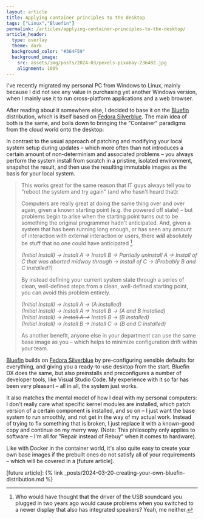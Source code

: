 ```yaml
---
layout: article
title: Applying container principles to the desktop
tags: ["Linux","Bluefin"]
permalink: /articles/applying-container-principles-to-the-desktop/
article_header:
  type: overlay
  theme: dark
  background_color: "#364F59"
  background_image:
    src: assets/img/posts/2024-03/pexels-pixabay-236482.jpg
    alignment: 100%
---
```


I've recently migrated my personal PC from Windows to Linux, mainly because I did not see any value
in purchasing yet another Windows version, when I mainly use it to run cross-platform applications
and a web browser.

After reading about it somewhere else, I decided to base it on the [Bluefin] distribution, which is itself based on [Fedora Silverblue].
The main idea of both is the same, and boils down to bringing the "Container" paradigms from the cloud world onto the desktop:

[Bluefin]: https://projectbluefin.io/
[Fedora Silverblue]: https://fedoraproject.org/atomic-desktops/silverblue/

In contrast to the usual approach of patching and modifying your local system setup during updates &ndash;
which more often than not introduces a certain amount of non-determinism and associated problems &ndash;
you always perform the system install from scratch in a pristine, isolated environment, snapshot the result,
and then use the resulting immutable images as the basis for your local system.

> This works great for the same reason that IT guys always tell you to "reboot the system and try again" (and who hasn't heard that):
>
> Computers are really great at doing the same thing over and over again, given a known starting point (e.g. the powered off state)
> &ndash; but problems begin to arise when the starting point turns out to be something the original programmer hadn't anticipated.
> And, given a system that has been running long enough, or has seen any amount of interaction with external interaction or users,
> there **_will_** absolutely be stuff that no one could have anticipated [^1].
>
> _(Initial Install) &rarr; Install A &rarr; Install B &rarr; Partially uninstall A &rarr; Install of C that was aborted midway through &rarr; Install of C &rarr; (Probably B and C installed?)_
>
> By instead defining your current system state through a series of clean, well-defined steps
> from a clean, well-defined starting point, you can avoid this problem entirely.
>
> _(Initial Install) &rarr; Install A &rarr; (A installed)_
> <br>
> _(Initial Install) &rarr; Install A &rarr; Install B &rarr; (A and B installed)_
> <br>
> _(Initial Install) &rarr; ~~Install A &rarr;~~ Install B &rarr; (B installed)_
> <br>
> _(Initial Install) &rarr; Install B &rarr; Install C &rarr; (B and C installed)_
>
> As another benefit, anyone else in your department can use the same base image as you &ndash; which helps to minimize configuration drift within your team.

[Bluefin] builds on [Fedora Silverblue] by pre-configuring sensible defaults for everything, and giving you a ready-to-use desktop from the start.
Bluefin DX does the same, but also preinstalls and preconfigures a number of developer tools, like Visual Studio Code.
My experience with it so far has been very pleasant &ndash; all in all, the system just works.

It also matches the mental model of how I deal with my personal computers:
I don't really care what specific kernel modules are installed, which patch version of a certain component is installed, and so on
&ndash; I just want the base system to run smoothly, and not get in the way of my actual work.
Instead of trying to fix something that is broken, I just replace it with a known-good copy and continue on my merry way.
(Note: This philosophy only applies to software &ndash; I'm all for "Repair instead of Rebuy" when it comes to hardware).

Like with Docker in the container world, it's also quite easy to create your own base images
if the prebuilt ones do not satisfy all of your requirements
&ndash; which will be covered in a [future article].

[^1]: Who would have thought that the driver of the USB soundcard you plugged in two years ago would cause problems
      when you switched to a newer display that also has integrated speakers? Yeah, me neither.

[future article]: {% link _posts/2024-03-20-creating-your-own-bluefin-distribution.md %}

